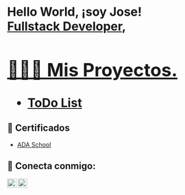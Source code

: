 <h1>Hello World, ¡soy Jose! <br/><a href="https://github.com/naekmv">Fullstack Developer</a>, <a href="https://www.linkedin.com/in/joseferneyperezcamacho-fullstackdeveloper/">

<h2>👩🏽‍💻 Mis Proyectos.</h2>

  - [ToDo List ](https://github.com/josefepe29/my-react-task-list/tree/review-1) 


<h2>📄 Certificados </h2>

- [ADA School](https://learn.ada-school.org/certifications/65a6b15271db14273c4c400b)

<h2> 🤳 Conecta conmigo:</h2>

[<img align="left" target='_blank' alt="JosePerez | LinkedIn" width="22px" src="https://cdn.jsdelivr.net/npm/simple-icons@v3/icons/linkedin.svg" />][linkedin]
[<img align="left" target='_blank' alt="JosePerez | Instagram" width="22px" src="https://cdn.jsdelivr.net/npm/simple-icons@v3/icons/instagram.svg" />][instagram]

[instagram]: https://www.instagram.com/josefepe29
[linkedin]: https://linkedin.com/in/joseferneyperezcamacho-fullstackdeveloper

<!--
**naekm/naekmv** es un repositorio ✨ _special_ ✨ ya que el archivo `README.md` (este archivo ) aparece directamente en tu perfil de Github.

Aquí hay más cosas que puedes incluir:

- 🔭 Estoy trabajando en ...
- 🌱 Actualmente aprendo ...
- 👯 Estoy buscando colaborar con ...
- 💬 Me puedes preguntar de ...
- 📫 Cómo contactarme: ...

-->
